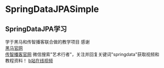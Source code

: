 # SpringDataJPASimple
## SpringDataJPA学习
学于黑马和传智播客联合做的教学项目 感谢  
[黑马官网](http://www.itheima.com)  
[传智播客官网](http://www.itcast.cn)
微信搜索"艺术行者"，关注并回复关键词"springdata"获取视频和教程资料！
[b站在线视频](https://www.bilibili.com/video/bv12T4y1u71m)
